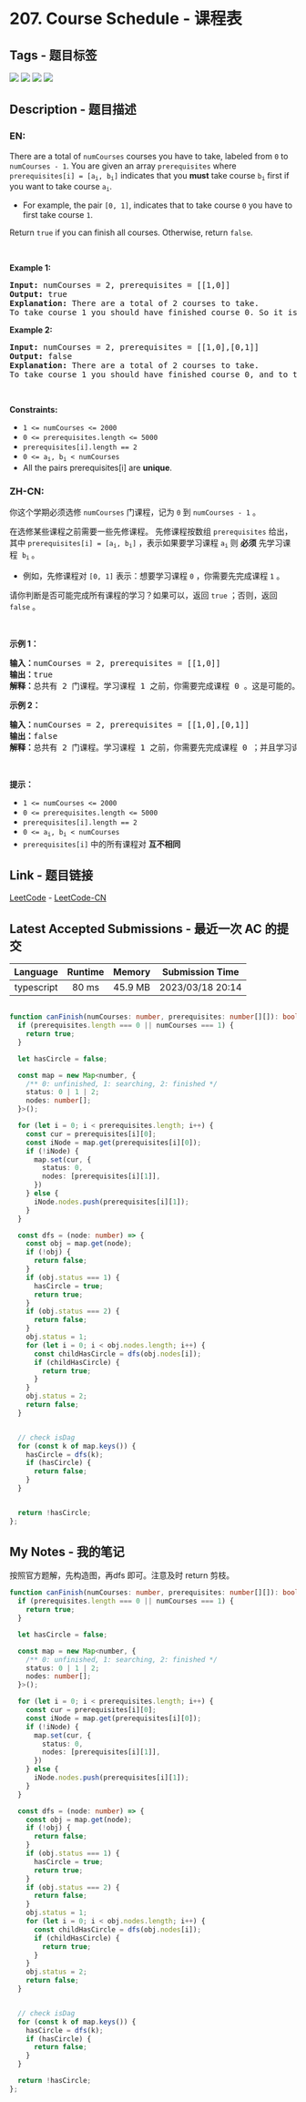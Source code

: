 
# 207. Course Schedule - 课程表

## Tags - 题目标签

 <img src="https://img.shields.io/badge/Depth First Search-深度优先搜索-blue.svg">   <img src="https://img.shields.io/badge/Breadth First Search-广度优先搜索-blue.svg">   <img src="https://img.shields.io/badge/Graph-图-blue.svg">   <img src="https://img.shields.io/badge/Topological Sort-拓扑排序-blue.svg">  


## Description - 题目描述

### EN:
<p>There are a total of <code>numCourses</code> courses you have to take, labeled from <code>0</code> to <code>numCourses - 1</code>. You are given an array <code>prerequisites</code> where <code>prerequisites[i] = [a<sub>i</sub>, b<sub>i</sub>]</code> indicates that you <strong>must</strong> take course <code>b<sub>i</sub></code> first if you want to take course <code>a<sub>i</sub></code>.</p>

<ul>
	<li>For example, the pair <code>[0, 1]</code>, indicates that to take course <code>0</code> you have to first take course <code>1</code>.</li>
</ul>

<p>Return <code>true</code> if you can finish all courses. Otherwise, return <code>false</code>.</p>

<p>&nbsp;</p>
<p><strong class="example">Example 1:</strong></p>

<pre>
<strong>Input:</strong> numCourses = 2, prerequisites = [[1,0]]
<strong>Output:</strong> true
<strong>Explanation:</strong> There are a total of 2 courses to take. 
To take course 1 you should have finished course 0. So it is possible.
</pre>

<p><strong class="example">Example 2:</strong></p>

<pre>
<strong>Input:</strong> numCourses = 2, prerequisites = [[1,0],[0,1]]
<strong>Output:</strong> false
<strong>Explanation:</strong> There are a total of 2 courses to take. 
To take course 1 you should have finished course 0, and to take course 0 you should also have finished course 1. So it is impossible.
</pre>

<p>&nbsp;</p>
<p><strong>Constraints:</strong></p>

<ul>
	<li><code>1 &lt;= numCourses &lt;= 2000</code></li>
	<li><code>0 &lt;= prerequisites.length &lt;= 5000</code></li>
	<li><code>prerequisites[i].length == 2</code></li>
	<li><code>0 &lt;= a<sub>i</sub>, b<sub>i</sub> &lt; numCourses</code></li>
	<li>All the pairs prerequisites[i] are <strong>unique</strong>.</li>
</ul>


### ZH-CN:
<p>你这个学期必须选修 <code>numCourses</code> 门课程，记为&nbsp;<code>0</code>&nbsp;到&nbsp;<code>numCourses - 1</code> 。</p>

<p>在选修某些课程之前需要一些先修课程。 先修课程按数组&nbsp;<code>prerequisites</code> 给出，其中&nbsp;<code>prerequisites[i] = [a<sub>i</sub>, b<sub>i</sub>]</code> ，表示如果要学习课程&nbsp;<code>a<sub>i</sub></code> 则 <strong>必须</strong> 先学习课程&nbsp; <code>b<sub>i</sub></code><sub> </sub>。</p>

<ul>
	<li>例如，先修课程对&nbsp;<code>[0, 1]</code> 表示：想要学习课程 <code>0</code> ，你需要先完成课程 <code>1</code> 。</li>
</ul>

<p>请你判断是否可能完成所有课程的学习？如果可以，返回 <code>true</code> ；否则，返回 <code>false</code> 。</p>

<p>&nbsp;</p>

<p><strong>示例 1：</strong></p>

<pre>
<strong>输入：</strong>numCourses = 2, prerequisites = [[1,0]]
<strong>输出：</strong>true
<strong>解释：</strong>总共有 2 门课程。学习课程 1 之前，你需要完成课程 0 。这是可能的。</pre>

<p><strong>示例 2：</strong></p>

<pre>
<strong>输入：</strong>numCourses = 2, prerequisites = [[1,0],[0,1]]
<strong>输出：</strong>false
<strong>解释：</strong>总共有 2 门课程。学习课程 1 之前，你需要先完成​课程 0 ；并且学习课程 0 之前，你还应先完成课程 1 。这是不可能的。</pre>

<p>&nbsp;</p>

<p><strong>提示：</strong></p>

<ul>
	<li><code>1 &lt;= numCourses &lt;= 2000</code></li>
	<li><code>0 &lt;= prerequisites.length &lt;= 5000</code></li>
	<li><code>prerequisites[i].length == 2</code></li>
	<li><code>0 &lt;= a<sub>i</sub>, b<sub>i</sub> &lt; numCourses</code></li>
	<li><code>prerequisites[i]</code> 中的所有课程对 <strong>互不相同</strong></li>
</ul>



## Link - 题目链接

[LeetCode](https://leetcode.com/problems/course-schedule/description/)  -  [LeetCode-CN](https://leetcode.cn/problems/course-schedule/description/)
## Latest Accepted Submissions - 最近一次 AC 的提交


| Language | Runtime | Memory | Submission Time |
|:---:|:---:|:---:|:---:|
| typescript  | 80 ms | 45.9 MB | 2023/03/18 20:14 |

```typescript

function canFinish(numCourses: number, prerequisites: number[][]): boolean {
  if (prerequisites.length === 0 || numCourses === 1) {
    return true;
  }

  let hasCircle = false;

  const map = new Map<number, {
    /** 0: unfinished, 1: searching, 2: finished */
    status: 0 | 1 | 2;
    nodes: number[];
  }>();

  for (let i = 0; i < prerequisites.length; i++) {
    const cur = prerequisites[i][0];
    const iNode = map.get(prerequisites[i][0]);
    if (!iNode) {
      map.set(cur, {
        status: 0,
        nodes: [prerequisites[i][1]],
      })
    } else {
      iNode.nodes.push(prerequisites[i][1]);
    }
  }

  const dfs = (node: number) => {
    const obj = map.get(node);
    if (!obj) {
      return false;
    }
    if (obj.status === 1) {
      hasCircle = true;
      return true;
    }
    if (obj.status === 2) {
      return false;
    }
    obj.status = 1;
    for (let i = 0; i < obj.nodes.length; i++) {
      const childHasCircle = dfs(obj.nodes[i]);
      if (childHasCircle) {
        return true;
      }
    }
    obj.status = 2;
    return false;
  }


  // check isDag
  for (const k of map.keys()) {
    hasCircle = dfs(k);
    if (hasCircle) {
      return false;
    }
  }


  return !hasCircle;
};

```
## My Notes - 我的笔记


按照官方题解，先构造图，再dfs 即可。注意及时 return 剪枝。
```typescript
function canFinish(numCourses: number, prerequisites: number[][]): boolean {
  if (prerequisites.length === 0 || numCourses === 1) {
    return true;
  }

  let hasCircle = false;

  const map = new Map<number, {
    /** 0: unfinished, 1: searching, 2: finished */
    status: 0 | 1 | 2;
    nodes: number[];
  }>();

  for (let i = 0; i < prerequisites.length; i++) {
    const cur = prerequisites[i][0];
    const iNode = map.get(prerequisites[i][0]);
    if (!iNode) {
      map.set(cur, {
        status: 0,
        nodes: [prerequisites[i][1]],
      })
    } else {
      iNode.nodes.push(prerequisites[i][1]);
    }
  }

  const dfs = (node: number) => {
    const obj = map.get(node);
    if (!obj) {
      return false;
    }
    if (obj.status === 1) {
      hasCircle = true;
      return true;
    }
    if (obj.status === 2) {
      return false;
    }
    obj.status = 1;
    for (let i = 0; i < obj.nodes.length; i++) {
      const childHasCircle = dfs(obj.nodes[i]);
      if (childHasCircle) {
        return true;
      }
    }
    obj.status = 2;
    return false;
  }


  // check isDag
  for (const k of map.keys()) {
    hasCircle = dfs(k);
    if (hasCircle) {
      return false;
    }
  }

  return !hasCircle;
};
```

